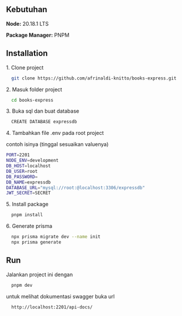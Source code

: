 
## Kebutuhan

**Node:** 20.18.1 LTS

**Package Manager:** PNPM

## Installation
<p>1. Clone project</p>

```bash
  git clone https://github.com/afrinaldi-knitto/books-express.git
```

<p>2. Masuk folder project</p>

```bash
  cd books-express
```

<p>3. Buka sql dan buat database</p>

```bash
  CREATE DATABASE expressdb
```

<p>4. Tambahkan file .env pada root project</p>

contoh isinya (tinggal sesuaikan valuenya)
```bash
PORT=2201
NODE_ENV=development
DB_HOST=localhost
DB_USER=root
DB_PASSWORD=
DB_NAME=expressdb
DATABASE_URL="mysql://root:@localhost:3306/expressdb"
JWT_SECRET=SECRET
```

<p>5. Install package</p>

```bash
  pnpm install
```
<p>6. Generate prisma</p>

```bash
  npx prisma migrate dev --name init
  npx prisma generate
```

## Run

Jalankan project ini dengan

```bash
  pnpm dev
```

untuk melihat dokumentasi swagger buka url
```bash
  http://localhost:2201/api-docs/
```

